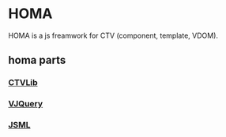 # HOMA
HOMA is a js freamwork for CTV (component, template, VDOM).
## homa parts
### [CTVLib](https://github.com/AmAQuantum/CTVLib)
### [VJQuery](https://github.com/AmAQuantum/VJQuery)
### [JSML](https://github.com/AmAQuantum/JSML)
